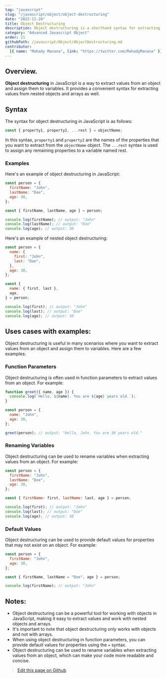 ```yaml
---
tag: "javascript"
slug: "/javascript/object/object-destructuring"
date: "2022-11-24"
title: Object Destructuring
description: Object destructuring is a shorthand syntax for extracting properties from objects and binding them to variables.
category: "Advanced Javascript Object"
order: 21
githubPath: /javascript/Object/ObjectDestructuring.md
contributor:
  [{ name: "Mahady Manana", link: "https://twitter.com/MahadyManana" }]
---
```


## Overview.

**Object destructuring** in JavaScript is a way to extract values from an object and assign them to variables. It provides a convenient syntax for extracting values from nested objects and arrays as well.

## Syntax

The syntax for object destructuring in JavaScript is as follows:

```javascript
const { property1, property2, ...rest } = objectName;
```

In this syntax, `property1` and `property2` are the names of the properties that you want to extract from the `objectName` object. The `...rest` syntax is used to assign any remaining properties to a variable named rest.

### Examples

Here's an example of object destructuring in JavaScript:

```javascript
const person = {
  firstName: "John",
  lastName: "Doe",
  age: 30,
};

const { firstName, lastName, age } = person;

console.log(firstName); // output: "John"
console.log(lastName); // output: "Doe"
console.log(age); // output: 30
```

Here's an example of nested object destructuring:

```javascript
const person = {
  name: {
    first: "John",
    last: "Doe",
  },
  age: 30,
};

const {
  name: { first, last },
  age,
} = person;

console.log(first); // output: "John"
console.log(last); // output: "Doe"
console.log(age); // output: 30
```

## Uses cases with examples:

Object destructuring is useful in many scenarios where you want to extract values from an object and assign them to variables. Here are a few examples:

### Function Parameters

Object destructuring is often used in function parameters to extract values from an object. For example:

```javascript
function greet({ name, age }) {
  console.log(`Hello, ${name}. You are ${age} years old.`);
}

const person = {
  name: "John",
  age: 30,
};

greet(person); // output: "Hello, John. You are 30 years old."
```

### Renaming Variables

Object destructuring can be used to rename variables when extracting values from an object. For example:

```javascript
const person = {
  firstName: "John",
  lastName: "Doe",
  age: 30,
};

const { firstName: first, lastName: last, age } = person;

console.log(first); // output: "John"
console.log(last); // output: "Doe"
console.log(age); // output: 30
```

### Default Values

Object destructuring can be used to provide default values for properties that may not exist on an object. For example:

```javascript
const person = {
  firstName: "John",
  age: 30,
};

const { firstName, lastName = "Doe", age } = person;

console.log(firstName); // output: "John"
```

## Notes:

- Object destructuring can be a powerful tool for working with objects in JavaScript, making it easy to extract values and work with nested objects and arrays.
- It's important to note that object destructuring only works with objects and not with arrays.
- When using object destructuring in function parameters, you can provide default values for properties using the `=` syntax.
- Object destructuring can be used to rename variables when extracting values from an object, which can make your code more readable and concise.

> <a href="https://github.com/mahady-manana/betatuto-docs/tree/main/docs/javascript/Object/ObjectDestructuring.md}" target="_blank">Edit this page on Github</a>

